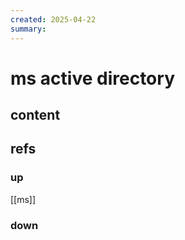 ```yaml
---
created: 2025-04-22
summary:
---
```


# ms active directory


## content



## refs

### up

[[ms]]

### down

